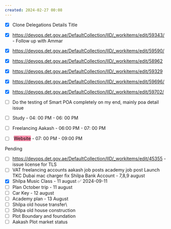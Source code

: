 ```yaml
---
created: 2024-02-27 00:08
---
```

- [x] Clone Delegations Details Title

- [x] https://devops.det.gov.ae/DefaultCollection/IID/_workitems/edit/59343/ - Follow up with Ammar
- [x] https://devops.det.gov.ae/DefaultCollection/IID/_workitems/edit/59590/
- [x] https://devops.det.gov.ae/DefaultCollection/IID/_workitems/edit/58962
- [x] https://devops.det.gov.ae/DefaultCollection/IID/_workitems/edit/59329
- [x] https://devops.det.gov.ae/DefaultCollection/IID/_workitems/edit/59696/
- [x] https://devops.det.gov.ae/DefaultCollection/IID/_workitems/edit/59702/


- [ ] Do the testing of Smart POA completely on my end, mainly poa detail issue
- [ ] Study - 04: 00 PM - 06: 00 PM
- [ ] Freelancing Aakash - 06:00 PM - 07: 00 PM
- [ ] <mark style="background: #FFF3A3A6;"></mark> <mark style="background: #FF5582A6;">Website</mark> - 07: 00 PM - 09:00 PM

Pending
- [ ] https://devops.det.gov.ae/DefaultCollection/IID/_workitems/edit/45355 - issue license for TLS
- [ ] VAT 
freelancing accounts
aakash job posts
academy job post
Launch TKC Dubai
mac charger fix
Shilpa Bank Account - 7,8,9 august
- [x] Shilpa Music Class - 11 august ✅ 2024-09-11
- [ ] Plan October trip - 11 august
- [ ] Car Key - 12 august
- [ ] Academy plan - 13 August
- [ ] Shilpa old house transfer\
- [ ] Shilpa old house construction
- [ ] Plot Boundary and foundation 
- [ ] Aakash Plot market status